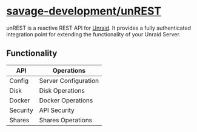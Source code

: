 # [savage-development/unREST](https://github.com/savage-development/unREST)

unREST is a reactive REST API for [Unraid](https://unraid.net/). It provides a fully authenticated integration point for extending the functionality of your Unraid Server.

## Functionality
| API | Operations |
| --- | --- |
| Config | Server Configuration |
| Disk | Disk Operations |
| Docker | Docker Operations |
| Security | API Security |
| Shares | Shares Operations |
